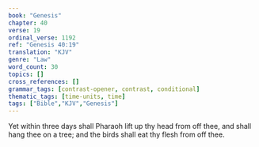 ```yaml
---
book: "Genesis"
chapter: 40
verse: 19
ordinal_verse: 1192
ref: "Genesis 40:19"
translation: "KJV"
genre: "Law"
word_count: 30
topics: []
cross_references: []
grammar_tags: [contrast-opener, contrast, conditional]
thematic_tags: [time-units, time]
tags: ["Bible","KJV","Genesis"]
---
```

Yet within three days shall Pharaoh lift up thy head from off thee, and shall hang thee on a tree; and the birds shall eat thy flesh from off thee.
